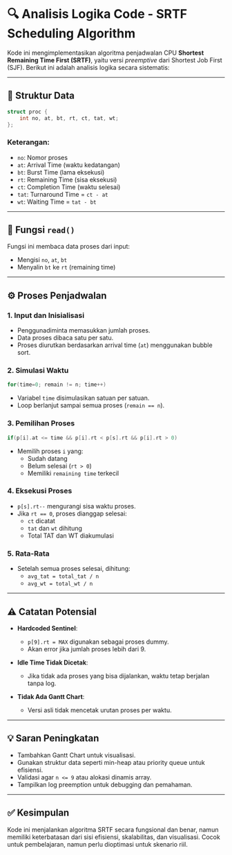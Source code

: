 # 🔍 Analisis Logika Code - SRTF Scheduling Algorithm

Kode ini mengimplementasikan algoritma penjadwalan CPU **Shortest Remaining Time First (SRTF)**, yaitu versi _preemptive_ dari Shortest Job First (SJF). Berikut ini adalah analisis logika secara sistematis:

---

## 🧱 Struktur Data

```c
struct proc {
    int no, at, bt, rt, ct, tat, wt;
};
```

### Keterangan:
- `no`: Nomor proses
- `at`: Arrival Time (waktu kedatangan)
- `bt`: Burst Time (lama eksekusi)
- `rt`: Remaining Time (sisa eksekusi)
- `ct`: Completion Time (waktu selesai)
- `tat`: Turnaround Time = `ct - at`
- `wt`: Waiting Time = `tat - bt`

---

## 🧩 Fungsi `read()`

Fungsi ini membaca data proses dari input:
- Mengisi `no`, `at`, `bt`
- Menyalin `bt` ke `rt` (remaining time)

---

## ⚙️ Proses Penjadwalan

### 1. Input dan Inisialisasi
- Penggunadiminta memasukkan jumlah proses.
- Data proses dibaca satu per satu.
- Proses diurutkan berdasarkan arrival time (`at`) menggunakan bubble sort.

### 2. Simulasi Waktu
```c
for(time=0; remain != n; time++)
```
- Variabel `time` disimulasikan satuan per satuan.
- Loop berlanjut sampai semua proses (`remain == n`).

### 3. Pemilihan Proses
```c
if(p[i].at <= time && p[i].rt < p[s].rt && p[i].rt > 0)
```
- Memilih proses `i` yang:
  - Sudah datang
  - Belum selesai (`rt > 0`)
  - Memiliki `remaining time` terkecil

### 4. Eksekusi Proses
- `p[s].rt--` mengurangi sisa waktu proses.
- Jika `rt == 0`, proses dianggap selesai:
  - `ct` dicatat
  - `tat` dan `wt` dihitung
  - Total TAT dan WT diakumulasi

### 5. Rata-Rata
- Setelah semua proses selesai, dihitung:
  - `avg_tat = total_tat / n`
  - `avg_wt = total_wt / n`

---

## ⚠️ Catatan Potensial

- **Hardcoded Sentinel**:
  - `p[9].rt = MAX` digunakan sebagai proses dummy.
  - Akan error jika jumlah proses lebih dari 9.

- **Idle Time Tidak Dicetak**:
  - Jika tidak ada proses yang bisa dijalankan, waktu tetap berjalan tanpa log.

- **Tidak Ada Gantt Chart**:
  - Versi asli tidak mencetak urutan proses per waktu.

---

## 💡 Saran Peningkatan
- Tambahkan Gantt Chart untuk visualisasi.
- Gunakan struktur data seperti min-heap atau priority queue untuk efisiensi.
- Validasi agar `n <= 9` atau alokasi dinamis array.
- Tampilkan log preemption untuk debugging dan pemahaman.

---

## ✅ Kesimpulan
Kode ini menjalankan algoritma SRTF secara fungsional dan benar, namun memiliki keterbatasan dari sisi efisiensi, skalabilitas, dan visualisasi. Cocok untuk pembelajaran, namun perlu dioptimasi untuk skenario riil.
